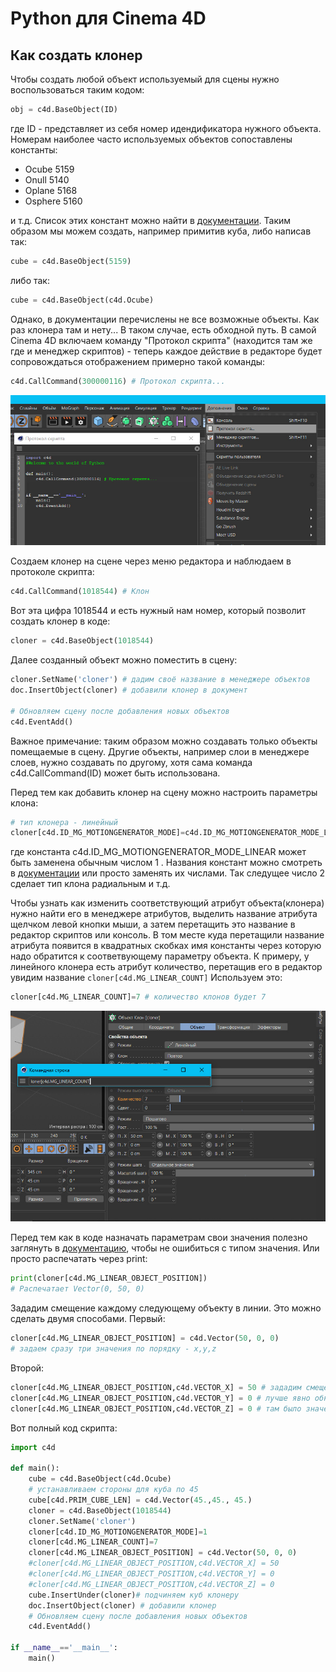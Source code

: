# Python для Cinema 4D
## Как создать клонер

Чтобы создать любой объект используемый для сцены нужно воспользоваться таким кодом:
```Python
obj = c4d.BaseObject(ID)
```
где ID - представляет из себя номер идендификатора нужного объекта.
Номерам наиболее часто используемых объектов сопоставлены константы:
- Ocube    5159
- Onull    5140
- Oplane   5168
- Osphere  5160

и т.д. Список этих констант можно найти в [документации][1]. Таким образом мы можем создать, например примитив куба, либо написав так:
```Python
cube = c4d.BaseObject(5159)
```
либо так:
```Python
cube = c4d.BaseObject(c4d.Ocube)
```
Однако, в документации перечислены не все возможные объекты. Как раз клонера там и нету... В таком случае, есть обходной путь. В самой Cinema 4D включаем команду "Протокол скрипта" (находится там же где и менеджер скриптов) - теперь каждое действие в редакторе будет сопровождаться отображением примерно такой команды:
```Python
c4d.CallCommand(300000116) # Протокол скрипта...
```
![изображение протокола скрипта](https://github.com/black1277/cinema4d/blob/main/text/img/protokol.jpg)

Создаем клонер на сцене через меню редактора и наблюдаем в протоколе скрипта:
```Python
c4d.CallCommand(1018544) # Клон
```
Вот эта цифра 1018544 и есть нужный нам номер, который позволит создать клонер в коде:
```Python
cloner = c4d.BaseObject(1018544)
```
Далее созданный объект можно поместить в сцену:
```Python
cloner.SetName('сloner') # дадим своё название в менеджере объектов
doc.InsertObject(cloner) # добавили клонер в документ

# Обновляем сцену после добавления новых объектов
c4d.EventAdd()
```
Важное примечание: таким образом можно создавать только объекты помещаемые в сцену. Другие объекты, например слои в менеджере слоев, нужно создавать по другому, хотя сама команда c4d.CallCommand(ID) может быть использована.

Перед тем как добавить клонер на сцену можно настроить параметры клона:
```Python
# тип клонера - линейный
cloner[c4d.ID_MG_MOTIONGENERATOR_MODE]=c4d.ID_MG_MOTIONGENERATOR_MODE_LINEAR
```
где константа c4d.ID_MG_MOTIONGENERATOR_MODE_LINEAR может быть заменена обычным числом 1 . Названия констант можно смотреть в [документации][3] или просто заменять их числами. Так следущее число 2 сделает тип клона радиальным и т.д.

Чтобы узнать как изменить соответствующий атрибут объекта(клонера) нужно найти его в менеджере атрибутов, выделить название атрибута щелчком левой кнопки мыши, а затем перетащить это название в редактор скриптов или консоль. В том месте куда перетащили название атрибута появится в квадратных скобках имя константы через которую надо обратится к соответвующему параметру объекта. К примеру, у линейного клонера есть атрибут количество, перетащив его в редактор увидим название `cloner[c4d.MG_LINEAR_COUNT]` Используем это:
```Python
cloner[c4d.MG_LINEAR_COUNT]=7 # количество клонов будет 7
```
![изображение атрибутов клонера](https://github.com/black1277/cinema4d/blob/main/text/img/kolvo.jpg)

Перед тем как в коде назначать параметрам свои значения полезно заглянуть в [документацию][2], чтобы не ошибиться с типом значения. Или просто распечатать через print:
```Python
print(cloner[c4d.MG_LINEAR_OBJECT_POSITION])
# Распечатает Vector(0, 50, 0)
```
Зададим смещение каждому следующему объекту в линии. Это можно сделать двумя способами. Первый:
```Python
cloner[c4d.MG_LINEAR_OBJECT_POSITION] = c4d.Vector(50, 0, 0)
# задаем сразу три значения по порядку - x,y,z
```
Второй:
```Python
cloner[c4d.MG_LINEAR_OBJECT_POSITION,c4d.VECTOR_X] = 50 # зададим смещение по x
cloner[c4d.MG_LINEAR_OBJECT_POSITION,c4d.VECTOR_Y] = 0 # лучше явно обнулить на случай если
cloner[c4d.MG_LINEAR_OBJECT_POSITION,c4d.VECTOR_Z] = 0 # там было значение по умолчанию
```
Вот полный код скрипта:
```Python
import c4d

def main():
    cube = c4d.BaseObject(c4d.Ocube)
    # устанавливаем стороны для куба по 45
    cube[c4d.PRIM_CUBE_LEN] = c4d.Vector(45.,45., 45.)
    cloner = c4d.BaseObject(1018544)
    cloner.SetName('сloner')
    cloner[c4d.ID_MG_MOTIONGENERATOR_MODE]=1
    cloner[c4d.MG_LINEAR_COUNT]=7
    cloner[c4d.MG_LINEAR_OBJECT_POSITION] = c4d.Vector(50, 0, 0)
    #cloner[c4d.MG_LINEAR_OBJECT_POSITION,c4d.VECTOR_X] = 50
    #cloner[c4d.MG_LINEAR_OBJECT_POSITION,c4d.VECTOR_Y] = 0
    #cloner[c4d.MG_LINEAR_OBJECT_POSITION,c4d.VECTOR_Z] = 0
    cube.InsertUnder(cloner)# подчиняем куб клонеру
    doc.InsertObject(cloner) # добавили клонер
    # Обновляем сцену после добавления новых объектов
    c4d.EventAdd()

if __name__=='__main__':
    main()
```


[1]: https://developers.maxon.net/docs/py/23_110/types/objects.html
[2]: https://developers.maxon.net/docs/py/23_110/classic_resource/object/mglineararray.html
[3]: https://developers.maxon.net/docs/py/23_110/classic_resource/object/obasemogen.html